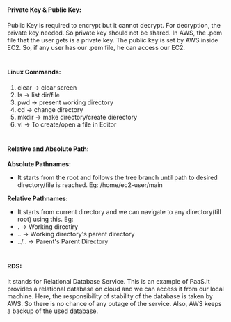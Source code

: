# <h4>Private Key & Public Key:</h4>
Public Key is required to encrypt but it cannot decrypt. For decryption, the private key needed. So private key should not be shared.
In AWS, the .pem file that the user gets is a private key. The public key is set by AWS inside EC2. So, if any user has our .pem file, he can access our EC2.



# <h4>Linux Commands:</h4>

1. clear -> clear screen
2. ls -> list dir/file
3. pwd -> present working directory
4. cd -> change directory
5. mkdir -> make directory/create dierectory
6. vi -> To create/open a file in Editor



# <h4>Relative and Absolute Path:</h4>
**Absolute Pathnames:**
- It starts from the root and follows the tree branch until path to desired directory/file is reached.
Eg: /home/ec2-user/main


**Relative Pathnames:**
- It starts from current directory and we can navigate to any directory(till root) using this.
Eg: 
- .      -> Working directiry
- ..     -> Working directory's parent directory
- ../..  -> Parent's Parent Directory



# <h4>RDS:</h4>
It stands for Relational Database Service. This is an example of PaaS.It provides a relational database on cloud and we can access it from our local machine. Here, the responsibility of stability of the database is taken by AWS. So there is no chance of any outage of the service. Also, AWS keeps a backup of the used database.
